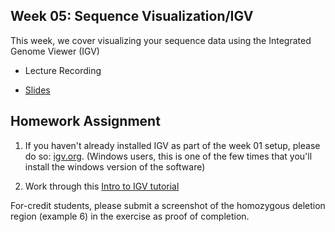 ## Week 05: Sequence Visualization/IGV

This week, we cover visualizing your sequence data using the Integrated Genome Viewer (IGV)

- Lecture Recording

- [Slides](week_05_sequence_data_visualization.pdf)

## Homework Assignment

1) If you haven't already installed IGV as part of the week 01 setup, please do so: [igv.org](https://igv.org/doc/desktop/#DownloadPage/).  (Windows users, this is one of the few times that you'll install the windows version of the software)

2) Work through this [Intro to IGV tutorial](https://pmbio.org/module-03-align/0003/03/01/IntroToIGV/)

For-credit students, please submit a screenshot of the homozygous deletion region (example 6) in the exercise as proof of completion.
